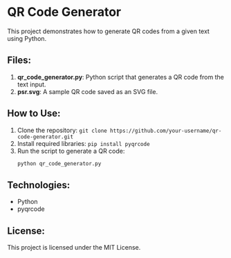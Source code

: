 # QR Code Generator

This project demonstrates how to generate QR codes from a given text using Python.

## Files:
1. **qr_code_generator.py**: Python script that generates a QR code from the text input.
2. **psr.svg**: A sample QR code saved as an SVG file.
   
## How to Use:
1. Clone the repository: `git clone https://github.com/your-username/qr-code-generator.git`
2. Install required libraries: `pip install pyqrcode`
3. Run the script to generate a QR code:
    ```bash
    python qr_code_generator.py
    ```

## Technologies:
- Python
- pyqrcode

## License:
This project is licensed under the MIT License.
